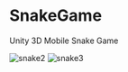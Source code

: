 # SnakeGame
Unity 3D Mobile Snake Game

![snake2](https://github.com/bnurmnkn/SnakeGame/assets/94225615/f7d21721-99e9-452d-bd09-e38120e69bce)
![snake3](https://github.com/bnurmnkn/SnakeGame/assets/94225615/ae7a1def-3dca-43c4-8cd2-6f60e87896cc)
